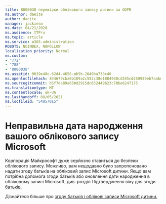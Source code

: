 ```yaml
---
title: 8000038 перевірки облікового запису дитини за GDPR
ms.author: daeite
author: daeite
manager: jackiesm
ms.date: 04/21/2020
ms.audience: ITPro
ms.topic: article
ms.service: o365-administration
ROBOTS: NOINDEX, NOFOLLOW
localization_priority: Normal
ms.custom:
- "772"
- "788"
- "8000038"
ms.assetid: 9039e40c-62d4-4658-ab5b-2649ba738c40
ms.openlocfilehash: 844679cba6b109a2c552c38e1884040cd545cd260930eb7aabed6ed0911c8a50
ms.sourcegitcommit: b5f7da89a650d2915dc652449623c78be6247175
ms.translationtype: MT
ms.contentlocale: uk-UA
ms.lasthandoff: 08/05/2021
ms.locfileid: "54057015"
---
```

# <a name="date-of-birth-displayed-in-your-microsoft-account-is-incorrect"></a>Неправильна дата народження вашого облікового запису Microsoft

Корпорація Майкрософт дуже серйозно ставиться до безпеки облікового запису. Можливо, вам нещодавно було запропоновано надати згоду батьків на обліковий запис Microsoft дитини. Якщо вам потрібна допомога згоди батьків або оновлення дати народження в обліковому записі Microsoft, див. розділ Підтвердження віку для згоди [батьків.](https://go.microsoft.com/fwlink/p/?linkid=874364)
  
Дізнайтеся більше про [згоду батьків і облікові записи Microsoft дитини.](https://go.microsoft.com/fwlink/p/?linkid=874365)
  